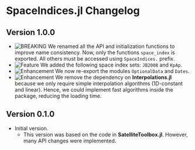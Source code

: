 SpaceIndices.jl Changelog
=========================

Version 1.0.0
-------------

- ![BREAKING][badge-breaking] We renamed all the API and initialization functions to improve
  name consistency. Now, only the functions `space_index` is exported. All others must be
  accessed using `SpaceIndices.` prefix.
- ![Feature][badge-feature] We added the following space index sets: `JB2008` and `KpAp`.
- ![Enhancement][badge-enhancement] We now re-export the modules `OptionalData` and `Dates`.
- ![Enhancement][badge-enhancement] We remove the dependency on **Interpolations.jl**
  because we only require simple interpolation algorithms (1D-constant and linear). Hence,
  we could implement fast algorithms inside the package, reducing the loading time.

Version 0.1.0
-------------

- Initial version.
  - This version was based on the code in **SatelliteToolbox.jl**. However, many API changes
    were implemented.

[badge-breaking]: https://img.shields.io/badge/BREAKING-red.svg
[badge-deprecation]: https://img.shields.io/badge/Deprecation-orange.svg
[badge-feature]: https://img.shields.io/badge/Feature-green.svg
[badge-enhancement]: https://img.shields.io/badge/Enhancement-blue.svg
[badge-bugfix]: https://img.shields.io/badge/Bugfix-purple.svg
[badge-info]: https://img.shields.io/badge/Info-gray.svg

